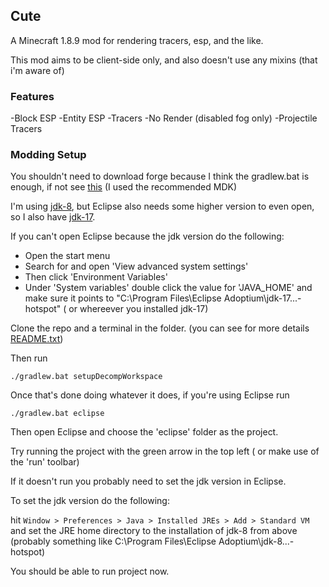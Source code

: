 
## Cute

A Minecraft 1.8.9 mod for rendering tracers, esp, and the like.

This mod aims to be client-side only, and also doesn't use any mixins (that i'm aware of)

### Features 

-Block ESP
-Entity ESP
-Tracers 
-No Render (disabled fog only)
-Projectile Tracers

### Modding Setup

You shouldn't need to download forge because I think the gradlew.bat is enough, if not see [this](https://files.minecraftforge.net/net/minecraftforge/forge/index_1.8.9.html) (I used the recommended MDK)

I'm using [jdk-8](https://adoptium.net/temurin/releases), but Eclipse also needs some higher version to even open, so I also have [jdk-17](https://adoptium.net/temurin/releases).

If you can't open Eclipse because the jdk version do the following:
- Open the start menu
- Search for and open 'View advanced system settings'
- Then click 'Environment Variables'
- Under 'System variables' double click the value for 'JAVA_HOME' and make sure it points to "C:\Program Files\Eclipse Adoptium\jdk-17...-hotspot" ( or whereever you installed jdk-17)


Clone the repo and a terminal in the folder. (you can see for more details [README.txt](./gradlew-instructions.txt))

Then run 
```
./gradlew.bat setupDecompWorkspace
```

Once that's done doing whatever it does, if you're using Eclipse run
```
./gradlew.bat eclipse
```

Then open Eclipse and choose the 'eclipse' folder as the project.

Try running the project with the green arrow in the top left ( or make use of the 'run' toolbar)

If it doesn't run you probably need to set the jdk version in Eclipse.

To set the jdk version do the following:

hit `Window > Preferences > Java > Installed JREs > Add > Standard VM` and set the JRE home directory to the installation of jdk-8 from above (probably something like C:\Program Files\Eclipse Adoptium\jdk-8...-hotspot)

You should be able to run project now.